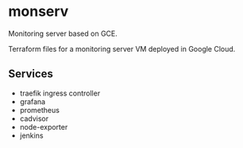 # monserv
Monitoring server based on GCE. 

Terraform files for a monitoring server VM deployed in Google Cloud.

## Services
* traefik ingress controller
* grafana
* prometheus
* cadvisor
* node-exporter
* jenkins
